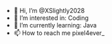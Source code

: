 - 👋 Hi, I’m @XSlightly2028
- 👀 I’m interested in: Coding
- 🌱 I’m currently learning: Java
- 📫 How to reach me pixel4ever_
